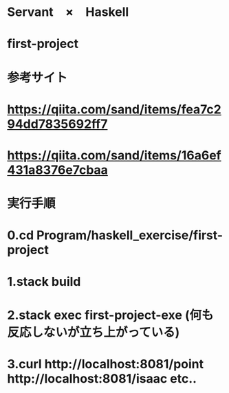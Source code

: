 # Servant　×　Haskell
# first-project
# 参考サイト
# https://qiita.com/sand/items/fea7c294dd7835692ff7
# https://qiita.com/sand/items/16a6ef431a8376e7cbaa
# 実行手順
# 0.cd Program/haskell_exercise/first-project
# 1.stack build  
# 2.stack exec first-project-exe (何も反応しないが立ち上がっている)
# 3.curl http://localhost:8081/point http://localhost:8081/isaac etc..
